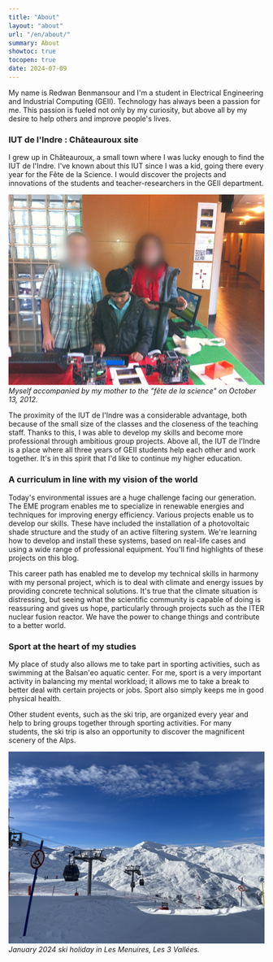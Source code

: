 ```yaml
---
title: "About"
layout: "about"
url: "/en/about/"
summary: About
showtoc: true
tocopen: true
date: 2024-07-09
---
```


My name is Redwan Benmansour and I'm a student in Electrical Engineering and Industrial Computing (GEII). Technology has always been a passion for me. This passion is fueled not only by my curiosity, but above all by my desire to help others and improve people's lives.

### IUT de l'Indre : Châteauroux site
I grew up in Châteauroux, a small town where I was lucky enough to find the IUT de l'Indre. I've known about this IUT since I was a kid, going there every year for the Fête de la Science. I would discover the projects and innovations of the students and teacher-researchers in the GEII department. 

![Photo 1](IMG_8756.png)
*Myself accompanied by my mother to the "fête de la science" on October 13, 2012.*

The proximity of the IUT de l'Indre was a considerable advantage, both because of the small size of the classes and the closeness of the teaching staff. Thanks to this, I was able to develop my skills and become more professional through ambitious group projects. Above all, the IUT de l'Indre is a place where all three years of GEII students help each other and work together. It's in this spirit that I'd like to continue my higher education.

### A curriculum in line with my vision of the world
Today's environmental issues are a huge challenge facing our generation. The EME program enables me to specialize in renewable energies and techniques for improving energy efficiency. Various projects enable us to develop our skills. These have included the installation of a photovoltaic shade structure and the study of an active filtering system. We're learning how to develop and install these systems, based on real-life cases and using a wide range of professional equipment. You'll find highlights of these projects on this blog.

This career path has enabled me to develop my technical skills in harmony with my personal project, which is to deal with climate and energy issues by providing concrete technical solutions. It's true that the climate situation is distressing, but seeing what the scientific community is capable of doing is reassuring and gives us hope, particularly through projects such as the ITER nuclear fusion reactor. We have the power to change things and contribute to a better world.

### Sport at the heart of my studies
My place of study also allows me to take part in sporting activities, such as swimming at the Balsan'eo aquatic center. For me, sport is a very important activity in balancing my mental workload; it allows me to take a break to better deal with certain projects or jobs. Sport also simply keeps me in good physical health. 

Other student events, such as the ski trip, are organized every year and help to bring groups together through sporting activities. For many students, the ski trip is also an opportunity to discover the magnificent scenery of the Alps.

![Photo 2](IMG_5864.jpg)
*January 2024 ski holiday in Les Menuires, Les 3 Vallées.*
